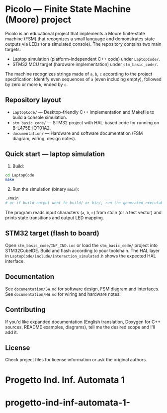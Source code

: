 # Picolo — Finite State Machine (Moore) project

Picolo is an educational project that implements a Moore finite-state machine (FSM) that recognizes a small language and demonstrates state outputs via LEDs (or a simulated console). The repository contains two main targets:

- Laptop simulation (platform-independent C++ code) under `LaptopCode/`.
- STM32 MCU target (hardware implementation) under `stm_basic_code/`.

The machine recognizes strings made of `a`, `b`, `c` according to the project specification:
Identify even sequences of `a` (even including empty), followed by zero or more `b`, ended by `c`.

Repository layout
--------------

- `LaptopCode/` — Desktop-friendly C++ implementation and Makefile to build a console simulation.
- `stm_basic_code/` — STM32 project with HAL-based code for running on B-L475E-IOT01A2.
- `documentation/` — Hardware and software documentation (FSM diagram, wiring, design notes).

Quick start — laptop simulation
-------------------------------

1. Build:

```bash
cd LaptopCode
make
```

2. Run the simulation (binary `main`):

```bash
./main
# or if build output went to build/ or bin/, run the generated executable there
```

The program reads input characters (`a`, `b`, `c`) from stdin (or a test vector) and prints state transitions and output LED mapping.

STM32 target (flash to board)
-----------------------------

Open `stm_basic_code/INF_IND.ioc` or load the `stm_basic_code/` project into STM32CubeIDE. Build and flash according to your toolchain. The HAL layer in `LaptopCode/include/interaction_simulated.h` shows the expected HAL interface.

Documentation
-------------

See `documentation/SW.md` for software design, FSM diagram and interfaces. See `documentation/HW.md` for wiring and hardware notes.

Contributing
------------

If you'd like expanded documentation (English translation, Doxygen for C++ sources, README examples, diagrams), tell me the desired scope and I'll add it.

License
-------

Check project files for license information or ask the original authors.
# Progetto Ind. Inf. Automata 1
# progetto-ind-inf-automata-1-
